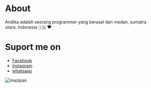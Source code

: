 <h1>About</h1>
<p>Andika adalah seorang programmer yang berasal dari medan, sumatra utara, Indonesia 🇮🇩
❤</p>
<h1>Suport me on</h1>
<ul>
   <li><a href="https://www.facebook.com/kananda.widiantara.50/">Facebook</a></li>
   <li><a href="https://www.instagram.com/andika_12124123">Instagram</a></li>
   <li><a href="https://wa.me/qr/VINCIJSZ54W7G1/">whatsapp</a></li>
</ul>

<p><img align="left" src="https://github-readme-stats.vercel.app/api/top-langs?username=GF-Elite&show_icons=true&locale=en&layout=compact&theme=nightowl" alt="mazipan" /></p>
